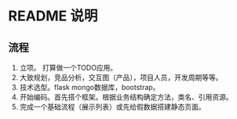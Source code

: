 README  说明
==
## 流程
1. 立项。  打算做一个TODO应用。
2. 大致规划，竞品分析，交互图（产品），项目人员，开发周期等等。
3. 技术选型。flask mongo数据库，bootstrap。
4. 开始编码。首先搭个框架。根据业务结构确定方法，类名、引用资源。
5. 完成一个基础流程（展示列表）或先给假数据搭建静态页面。